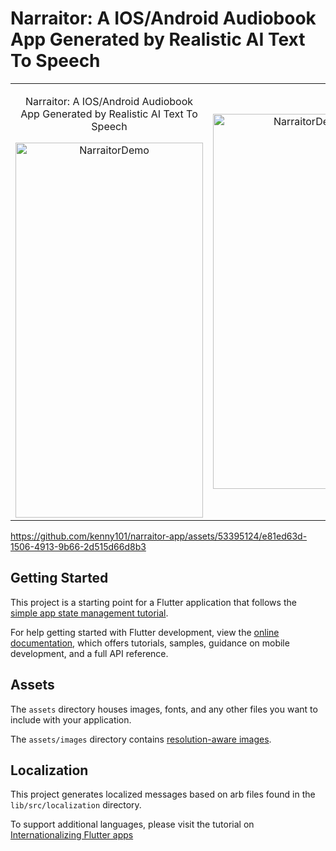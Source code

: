 # Narraitor: A IOS/Android Audiobook App Generated by Realistic AI Text To Speech

<table>
  <tr>
    <td align="center">
      <p>Narraitor: A IOS/Android Audiobook App Generated by Realistic AI Text To Speech</p>
      <img src="https://github.com/kenny101/narraitor-app/assets/53395124/92c014bb-76f0-4dd7-84fc-ce23aa173847" alt="NarraitorDemo" width="300" height="600">
    </td>
    <td align="center">
      <img src="https://github.com/kenny101/narraitor-app/assets/53395124/a5c411d6-5204-4aa1-aeb1-9971b97e5926" alt="NarraitorDemo2" width="300" height="600">
    </td>
  </tr>
</table>

https://github.com/kenny101/narraitor-app/assets/53395124/e81ed63d-1506-4913-9b66-2d515d66d8b3



## Getting Started

This project is a starting point for a Flutter application that follows the
[simple app state management
tutorial](https://flutter.dev/docs/development/data-and-backend/state-mgmt/simple).

For help getting started with Flutter development, view the
[online documentation](https://flutter.dev/docs), which offers tutorials,
samples, guidance on mobile development, and a full API reference.

## Assets

The `assets` directory houses images, fonts, and any other files you want to
include with your application.

The `assets/images` directory contains [resolution-aware
images](https://flutter.dev/docs/development/ui/assets-and-images#resolution-aware).

## Localization

This project generates localized messages based on arb files found in
the `lib/src/localization` directory.

To support additional languages, please visit the tutorial on
[Internationalizing Flutter
apps](https://flutter.dev/docs/development/accessibility-and-localization/internationalization)
